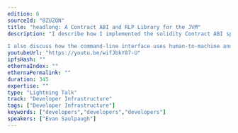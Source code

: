 ```yaml
---
edition: 6
sourceId: "8ZUZQN"
title: "headlong: A Contract ABI and RLP Library for the JVM"
description: "I describe how I implemented the solidity Contract ABI specification to make encoding and decoding faster and therefore more scaleable while also improving usability. headlong can parse any function signature or JSON description at runtime and do the type-checking of inputs before encoding and of outputs during decoding.

I also discuss how the command-line interface uses human-to-machine and machine-to-machine RLP-based serialization formats to consume arguments and produce results."
youtubeUrl: "https://youtu.be/wifJbkY87-U"
ipfsHash: ""
ethernaIndex: ""
ethernaPermalink: ""
duration: 345
expertise: ""
type: "Lightning Talk"
track: "Developer Infrastructure"
tags: ["Developer Infrastructure"]
keywords: ["developers","developers","developers"]
speakers: ["Evan Saulpaugh"]
---
```

